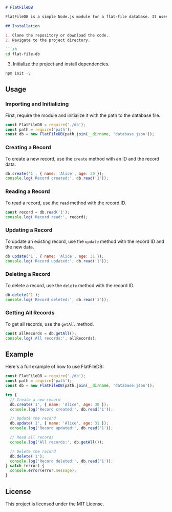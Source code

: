 ```markdown
# FlatFileDB

FlatFileDB is a simple Node.js module for a flat-file database. It uses JSON files to store data and provides basic CRUD (Create, Read, Update, Delete) operations.

## Installation

1. Clone the repository or download the code.
2. Navigate to the project directory.

```sh
cd flat-file-db
```

3. Initialize the project and install dependencies.

```sh
npm init -y
```

## Usage

### Importing and Initializing

First, require the module and initialize it with the path to the database file.

```js
const FlatFileDB = require('./db');
const path = require('path');
const db = new FlatFileDB(path.join(__dirname, 'database.json'));
```

### Creating a Record

To create a new record, use the `create` method with an ID and the record data.

```js
db.create('1', { name: 'Alice', age: 30 });
console.log('Record created:', db.read('1'));
```

### Reading a Record

To read a record, use the `read` method with the record ID.

```js
const record = db.read('1');
console.log('Record read:', record);
```

### Updating a Record

To update an existing record, use the `update` method with the record ID and the new data.

```js
db.update('1', { name: 'Alice', age: 31 });
console.log('Record updated:', db.read('1'));
```

### Deleting a Record

To delete a record, use the `delete` method with the record ID.

```js
db.delete('1');
console.log('Record deleted:', db.read('1'));
```

### Getting All Records

To get all records, use the `getAll` method.

```js
const allRecords = db.getAll();
console.log('All records:', allRecords);
```

## Example

Here's a full example of how to use FlatFileDB:

```js
const FlatFileDB = require('./db');
const path = require('path');
const db = new FlatFileDB(path.join(__dirname, 'database.json'));

try {
  // Create a new record
  db.create('1', { name: 'Alice', age: 30 });
  console.log('Record created:', db.read('1'));

  // Update the record
  db.update('1', { name: 'Alice', age: 31 });
  console.log('Record updated:', db.read('1'));

  // Read all records
  console.log('All records:', db.getAll());

  // Delete the record
  db.delete('1');
  console.log('Record deleted:', db.read('1'));
} catch (error) {
  console.error(error.message);
}
```

## License

This project is licensed under the MIT License.
```